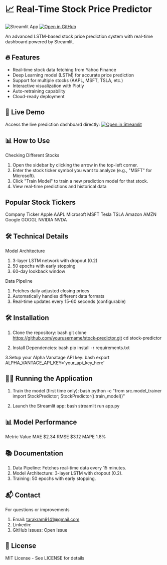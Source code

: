 # 📈 Real-Time Stock Price Predictor

![Streamlit App](https://static.streamlit.io/badges/streamlit_badge_black_white.svg)
[![Open in GitHub](https://img.shields.io/badge/GitHub-View%20Source-blue)](https://github.com/yourusername/stock-predictor)

An advanced LSTM-based stock price prediction system with real-time dashboard powered by Streamlit.

## 🔥 Features

- Real-time stock data fetching from Yahoo Finance
- Deep Learning model (LSTM) for accurate price prediction
- Support for multiple stocks (AAPL, MSFT, TSLA, etc.)
- Interactive visualization with Plotly
- Auto-retraining capability
- Cloud-ready deployment

## 🚀 Live Demo

Access the live prediction dashboard directly:
[![Open in Streamlit](https://static.streamlit.io/badges/streamlit_badge_black_white.svg)](https://yourusername-streamlit-app.streamlit.app/)

## 📊 How to Use
 
Checking Different Stocks

1. Open the sidebar by clicking the arrow in the top-left corner.
2. Enter the stock ticker symbol you want to analyze (e.g., "MSFT" for Microsoft).
3. Click "Train Model" to train a new prediction model for that stock.
4. View real-time predictions and historical data

## Popular Stock Tickers

Company	Ticker
Apple	AAPL
Microsoft	MSFT
Tesla	TSLA
Amazon	AMZN
Google	GOOGL
NVIDIA	NVDA

## 🛠️ Technical Details

Model Architecture
 1. 3-layer LSTM network with dropout (0.2)
 2. 50 epochs with early stopping
 3. 60-day lookback window

Data Pipeline
1. Fetches daily adjusted closing prices
2. Automatically handles different data formats
3. Real-time updates every 15-60 seconds (configurable)

## 🛠️ Installation

1. Clone the repository:
bash
git clone https://github.com/yourusername/stock-predictor.git
cd stock-predictor

2. Install Dependencies:
bash
pip install -r requirements.txt

3.Setup your Alpha Vanatage API key:
bash
export ALPHA_VANTAGE_API_KEY='your_api_key_here'

## 🏃‍♂️ Running the Application

1. Train the model (first time only):
bash
python -c "from src.model_trainer import StockPredictor; StockPredictor().train_model()"

2. Launch the Streamlit app:
bash
streamlit run app.py

## 📊 Model Performance
Metric	Value
MAE	$2.34
RMSE	$3.12
MAPE	1.8%

## 📚 Documentation

1. Data Pipeline: Fetches real-time data every 15 minutes.
2. Model Architecture: 3-layer LSTM with dropout (0.2).
3. Training: 50 epochs with early stopping.

## 📬 Contact
For questions or improvements

1. Email: tarakram9141@gmail.com
2. Linkedin: 
3. GitHub issues: Open Issue

## 📜 License

MIT License - See LICENSE for details


